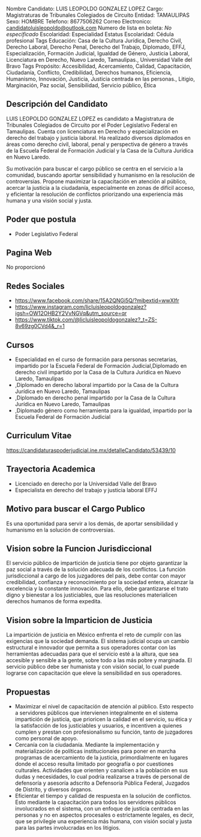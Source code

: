 Nombre Candidato: LUIS LEOPOLDO GONZALEZ LOPEZ
Cargo: Magistraturas de Tribunales Colegiados de Circuito
Entidad: TAMAULIPAS
Sexo: HOMBRE
Telefono: 8677506262
Correo Electronico: candidatoluisleopoldo@outlook.com
Numero de lista en boleta: *No especificado*
Escolaridad: Especialidad
Estatus Escolaridad: Cédula profesional
Tags Educación: Casa de la Cultura Jurídica, Derecho Civil, Derecho Laboral, Derecho Penal, Derecho del Trabajo, Diplomado, EFFJ, Especialización, Formación Judicial, Igualdad de Género, Justicia Laboral, Licenciatura en Derecho, Nuevo Laredo, Tamaulipas., Universidad Valle del Bravo
Tags Propósito: Accesibilidad, Acercamiento, Calidad, Capacitación, Ciudadanía, Conflicto, Credibilidad, Derechos humanos, Eficiencia, Humanismo, Innovación, Justicia, Justicia centrada en las personas., Litigio, Marginación, Paz social, Sensibilidad, Servicio público, Ética


## Descripción del Candidato 

LUIS LEOPOLDO GONZALEZ LOPEZ es candidato a Magistratura de Tribunales Colegiados de Circuito por el Poder Legislativo Federal en Tamaulipas. Cuenta con licenciatura en Derecho y especialización en derecho del trabajo y justicia laboral. Ha realizado diversos diplomados en áreas como derecho civil, laboral, penal y perspectiva de género a través de la Escuela Federal de Formación Judicial y la Casa de la Cultura Jurídica en Nuevo Laredo. 

Su motivación para buscar el cargo público se centra en el servicio a la comunidad, buscando aportar sensibilidad y humanismo en la resolución de controversias. Propone maximizar la capacitación en atención al público, acercar la justicia a la ciudadanía, especialmente en zonas de difícil acceso, y eficientar la resolución de conflictos priorizando una experiencia más humana y una visión social y justa.


## Poder que postula

- Poder Legislativo Federal


## Pagina Web

No proporcionó


## Redes Sociales

- https://www.facebook.com/share/15A2QNGi5Q/?mibextid=wwXIfr
- https://www.instagram.com/licluisleopoldogonzalez?igsh=OW12OHB2Y2VvNGVq&utm_source=qr
- https://www.tiktok.com/@licluisleopoldogonzalez?_t=ZS-8v69zg0CVd4&_r=1


## Cursos

- Especialidad en el curso de formación para personas secretarias, impartido por la Escuela Federal de Formación Judicial,Diplomado en derecho civil impartido por la Casa de la Cultura Jurídica en Nuevo Laredo, Tamaulipas
- ,Diplomado en derecho laboral impartido por la Casa de la Cultura Jurídica en Nuevo Laredo, Tamaulipas
- ,Diplomado en derecho penal impartido por la Casa de la Cultura Jurídica en Nuevo Laredo, Tamaulipas
- ,Diplomado género como herramienta para la igualdad, impartido por la Escuela Federal de Formación Judicial


## Curriculum Vitae

https://candidaturaspoderjudicial.ine.mx/detalleCandidato/53439/10


## Trayectoria Academica

- Licenciado en derecho por la Universidad Valle del Bravo
- Especialista en derecho del trabajo y justicia laboral EFFJ


## Motivo para buscar el Cargo Publico

Es una oportunidad para servir a los demás, de aportar sensibilidad y humanismo en la solución de controversias.


## Vision sobre la Funcion Jurisdiccional

El servicio público de impartición de justicia tiene por objeto garantizar la paz social a través de la solución adecuada de los conflictos. La función jurisdiccional a cargo de los juzgadores del país, debe contar con mayor credibilidad, confianza y reconocimiento por la sociedad entera, alcanzar la excelencia y la constante innovación. Para ello, debe garantizarse el trato digno y bienestar a los justiciables, que las resoluciones materialicen derechos humanos de forma expedita.


## Vision sobre la Imparticion de Justicia

La impartición de justicia en México enfrenta el reto de cumplir con las exigencias que la sociedad demanda. El sistema judicial ocupa un cambio estructural e innovador que permita a sus operadores contar con las herramientas adecuadas para que el servicio esté a la altura, que sea accesible y sensible a la gente, sobre todo a las más pobre y marginada. El servicio público debe ser humanista y con visión social, lo cual puede lograrse con capacitación que eleve la sensibilidad en sus operadores.


## Propuestas

- Maximizar el nivel de capacitación de atención al público. Esto respecto a servidores públicos que intervienen integralmente en el sistema impartición de justicia, que prioricen la calidad en el servicio, su ética y la satisfacción de los justiciables y usuarios, e incentiven a quienes cumplen y prestan con profesionalismo su función, tanto de juzgadores como personal de apoyo.
- Cercanía con la ciudadanía. Mediante la implementación y materialización de políticas institucionales para poner en marcha programas de acercamiento de la justicia, primordialmente en lugares donde el acceso resulta limitado por geografía o por cuestiones culturales. Actividades que orienten y canalicen a la población en sus dudas y necesidades, lo cual podría realizarse a través de personal de defensoría y asesoría adscrito a Defensoría Pública Federal, Juzgados de Distrito, y diversos órganos.
- Eficientar el tiempo y calidad de respuesta en la solución de conflictos. Esto mediante la capacitación para todos los servidores públicos involucrados en el sistema, con un enfoque de justicia centrada en las personas y no en aspectos procesales o estrictamente legales, es decir, que se privilegie una experiencia más humana, con visión social y justa para las partes involucradas en los litigios.

